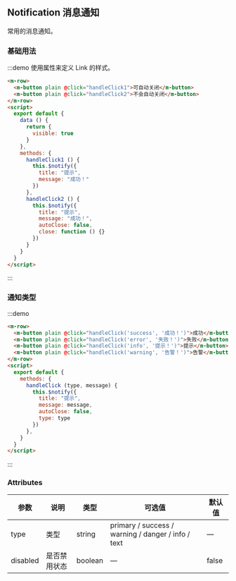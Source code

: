 ## Notification 消息通知
常用的消息通知。

### 基础用法

:::demo 使用属性来定义 Link 的样式。

```html
<m-row>
  <m-button plain @click="handleClick1">可自动关闭</m-button>
  <m-button plain @click="handleClick2">不会自动关闭</m-button>
</m-row>
<script>
  export default {
    data () {
      return {
        visible: true
      }
    },
    methods: {
      handleClick1 () {
        this.$notify({
          title: "提示",
          message: "成功！"
        })
      },
      handleClick2 () {
        this.$notify({
          title: "提示",
          message: "成功！",
          autoClose: false,
          close: function () {}
        })
      }
    }
  }
</script>
```
:::
### 通知类型
:::demo 

```html
<m-row>
  <m-button plain @click="handleClick('success', '成功！')">成功</m-button>
  <m-button plain @click="handleClick('error', '失败！')">失败</m-button>
  <m-button plain @click="handleClick('info', '提示！')">提示</m-button>
  <m-button plain @click="handleClick('warning', '告警！')">告警</m-button>
</m-row>
<script>
  export default {
    methods: {
      handleClick (type, message) {
        this.$notify({
          title: "提示",
          message: message,
          autoClose: false,
          type: type
        })
      },
    }
  }
</script>
```
:::

### Attributes
| 参数      | 说明    | 类型      | 可选值       | 默认值   |
|---------- |-------- |---------- |-------------  |-------- |
| type     | 类型   | string    |   primary / success / warning / danger / info / text |     —    |
| disabled  | 是否禁用状态    | boolean   | —   | false   |
